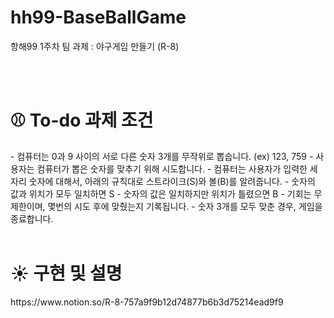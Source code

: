 # hh99-BaseBallGame
항해99 1주차 팀 과제 : 야구게임 만들기 (R-8)

</br>
</br>

<h1>⚾️ To-do 과제 조건</h1>
- 컴퓨터는 0과 9 사이의 서로 다른 숫자 3개를 무작위로 뽑습니다. (ex) 123, 759
- 사용자는 컴퓨터가 뽑은 숫자를 맞추기 위해 시도합니다.
- 컴퓨터는 사용자가 입력한 세자리 숫자에 대해서, 아래의 규칙대로 스트라이크(S)와 볼(B)를 알려줍니다.
    - 숫자의 값과 위치가 모두 일치하면 S
    - 숫자의 값은 일치하지만 위치가 틀렸으면 B
- 기회는 무제한이며, 몇번의 시도 후에 맞췄는지 기록됩니다.
- 숫자 3개를 모두 맞춘 경우, 게임을 종료합니다.

</br>
</br>

<h1>☀️ 구현 및 설명</h1>
https://www.notion.so/R-8-757a9f9b12d74877b6b3d75214ead9f9

